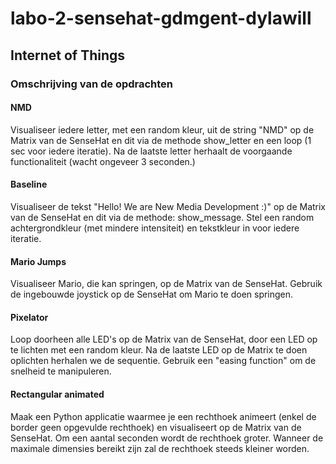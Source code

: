 # labo-2-sensehat-gdmgent-dylawill
## Internet of Things

### Omschrijving van de opdrachten

#### NMD
Visualiseer iedere letter, met een random kleur, uit de string "NMD" op de Matrix van de SenseHat en dit via de methode show_letter en een loop (1 sec voor iedere iteratie). Na de laatste letter herhaalt de voorgaande functionaliteit (wacht ongeveer 3 seconden.)

#### Baseline
Visualiseer de tekst "Hello! We are New Media Development :)" op de Matrix van de SenseHat en dit via de methode: show_message.
Stel een random achtergrondkleur (met mindere intensiteit) en tekstkleur in voor iedere iteratie.

#### Mario Jumps
Visualiseer Mario, die kan springen, op de Matrix van de SenseHat. Gebruik de ingebouwde joystick op de SenseHat om Mario te doen springen.

#### Pixelator
Loop doorheen alle LED's op de Matrix van de SenseHat, door een LED op te lichten met een random kleur. Na de laatste LED op de Matrix te doen oplichten herhalen we de sequentie. Gebruik een "easing function" om de snelheid te manipuleren.

#### Rectangular animated
Maak een Python applicatie waarmee je een rechthoek animeert (enkel de border geen opgevulde rechthoek) en visualiseert op de Matrix van de SenseHat. Om een aantal seconden wordt de rechthoek groter. Wanneer de maximale dimensies bereikt zijn zal de rechthoek steeds kleiner worden.